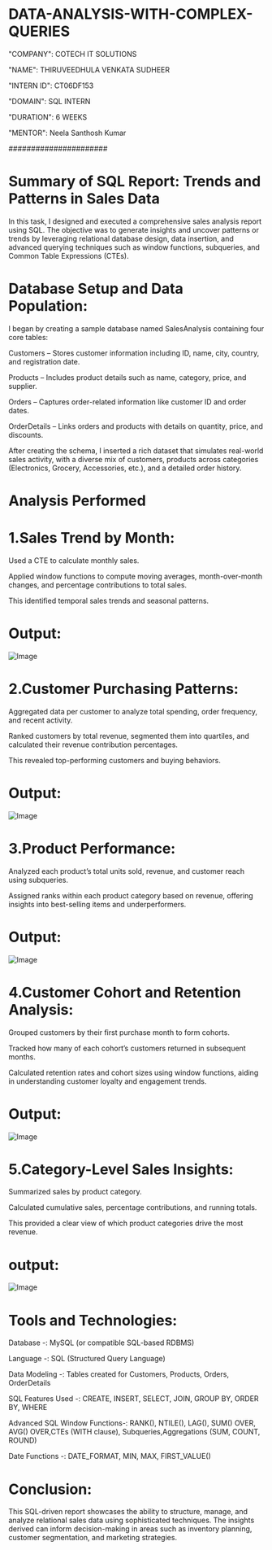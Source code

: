 # DATA-ANALYSIS-WITH-COMPLEX-QUERIES

"COMPANY": COTECH IT SOLUTIONS

"NAME": THIRUVEEDHULA VENKATA SUDHEER

"INTERN ID": CT06DF153

"DOMAIN": SQL INTERN

"DURATION": 6 WEEKS

"MENTOR": Neela Santhosh Kumar

######################
# Summary of SQL Report: Trends and Patterns in Sales Data

In this task, I designed and executed a comprehensive sales analysis report using SQL. The objective was to generate insights and uncover patterns or trends by leveraging relational database design, data insertion, and advanced querying techniques such as window functions, subqueries, and Common Table Expressions (CTEs).

# Database Setup and Data Population:

I began by creating a sample database named SalesAnalysis containing four core tables:

Customers – Stores customer information including ID, name, city, country, and registration date.

Products – Includes product details such as name, category, price, and supplier.

Orders – Captures order-related information like customer ID and order dates.

OrderDetails – Links orders and products with details on quantity, price, and discounts.

After creating the schema, I inserted a rich dataset that simulates real-world sales activity, with a diverse mix of customers, products across categories (Electronics, Grocery, Accessories, etc.), and a detailed order history.

# Analysis Performed

# 1.Sales Trend by Month:

Used a CTE to calculate monthly sales.

Applied window functions to compute moving averages, month-over-month changes, and percentage contributions to total sales.

This identified temporal sales trends and seasonal patterns.

# Output:

![Image](https://github.com/user-attachments/assets/3a343202-afbf-44ed-867a-7c19e8e4aa6e)

# 2.Customer Purchasing Patterns:

Aggregated data per customer to analyze total spending, order frequency, and recent activity.

Ranked customers by total revenue, segmented them into quartiles, and calculated their revenue contribution percentages.

This revealed top-performing customers and buying behaviors.

# Output:

![Image](https://github.com/user-attachments/assets/e1b9bf9c-b716-411a-8cd5-d0b439d99cb5)

# 3.Product Performance:

Analyzed each product’s total units sold, revenue, and customer reach using subqueries.

Assigned ranks within each product category based on revenue, offering insights into best-selling items and underperformers.

# Output:

![Image](https://github.com/user-attachments/assets/e64d0e30-d8fa-4b6f-84dd-007d6a8d3965)

# 4.Customer Cohort and Retention Analysis:

Grouped customers by their first purchase month to form cohorts.

Tracked how many of each cohort’s customers returned in subsequent months.

Calculated retention rates and cohort sizes using window functions, aiding in understanding customer loyalty and engagement trends.

# Output:

![Image](https://github.com/user-attachments/assets/135c25c1-10a2-42e3-995d-939a41b38cd5)

# 5.Category-Level Sales Insights:

Summarized sales by product category.

Calculated cumulative sales, percentage contributions, and running totals.

This provided a clear view of which product categories drive the most revenue.

# output:

![Image](https://github.com/user-attachments/assets/3114b89f-c2d6-42de-874f-332316e31df6)

# Tools and Technologies:


  Database        -:   	MySQL (or compatible SQL-based RDBMS)
  
  Language	        -:  SQL (Structured Query Language)
  
  Data Modeling      -:	  Tables created for Customers, Products, Orders, OrderDetails
  
SQL Features Used	    -:    CREATE, INSERT, SELECT, JOIN, GROUP BY, ORDER BY, WHERE

Advanced SQL Window Functions-:   RANK(), NTILE(), LAG(), SUM() OVER, AVG() OVER,CTEs (WITH clause), Subqueries,Aggregations (SUM, COUNT, ROUND)
                                 
Date Functions      -:   	DATE_FORMAT, MIN, MAX, FIRST_VALUE()  



# Conclusion:
This SQL-driven report showcases the ability to structure, manage, and analyze relational sales data using sophisticated techniques. The insights derived can inform decision-making in areas such as inventory planning, customer segmentation, and marketing strategies.









